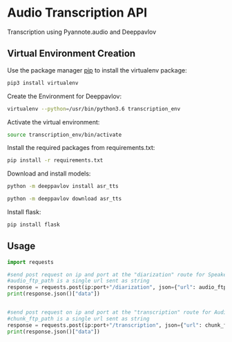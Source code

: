 # Audio Transcription API

Transcription using Pyannote.audio and Deeppavlov

## Virtual Environment Creation 

Use the package manager [pip](https://pip.pypa.io/en/stable/) to install the virtualenv package:

```bash
pip3 install virtualenv
```
Create the Environment for Deeppavlov:

```bash
virtualenv --python=/usr/bin/python3.6 transcription_env
```
Activate the virtual environment:

```bash
source transcription_env/bin/activate
```
Install the required packages from requirements.txt:

```bash
pip install -r requirements.txt
```
Download and install models:

```bash
python -m deeppavlov install asr_tts

python -m deeppavlov download asr_tts
```

Install flask:

```bash
pip install flask
```

## Usage

```python
import requests

#send post request on ip and port at the "diarization" route for Speaker Diarization from config
#audio_ftp_path is a single url sent as string
response = requests.post(ip:port+"/diarization", json={"url": audio_ftp_path})
print(response.json()["data"])


#send post request on ip and port at the "transcription" route for Audio Transcription from config
#chunk_ftp_path is a single url sent as string
response = requests.post(ip:port+"/transcription", json={"url": chunk_ftp_path})
print(response.json()["data"])
```

